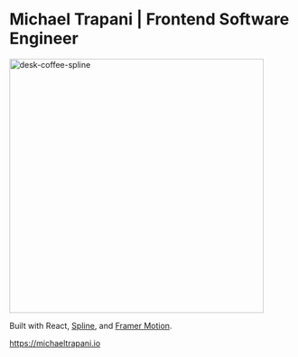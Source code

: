# Michael Trapani | Frontend Software Engineer 
<img alt="desk-coffee-spline" src="https://github.com/michaeltraps/portfolio/blob/main/src/assets/header.gif" width="450"/>

Built with React, [Spline](https://spline.design/), and [Framer Motion](https://www.framer.com/motion/).

https://michaeltrapani.io
